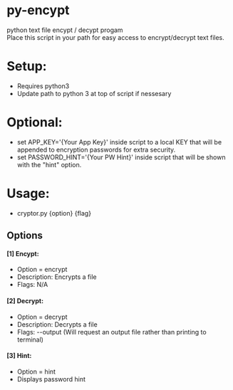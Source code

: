 # py-encypt
python text file encypt / decypt progam <br>
Place this script in your path for easy access to encrypt/decrypt text files.

Setup:
======
* Requires python3
* Update path to python 3 at top of script if nessesary

Optional:
======
* set APP_KEY='{Your App Key}' inside script to a local KEY that will be appended to encryption passwords for extra security.
* set PASSWORD_HINT='{Your PW Hint}' inside script that will be shown with the "hint" option.

Usage:
======
* cryptor.py {option} {flag}

Options
------
#### [1] Encypt:
* Option = encrypt
* Description: Encrypts a file
* Flags: N/A
  
#### [2] Decrypt:
* Option = decrypt
* Description: Decrypts a file
* Flags:
    --output
      (Will request an output file rather than printing to terminal)
      
#### [3] Hint:
* Option = hint
* Displays password hint
